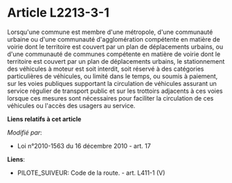 # Article L2213-3-1

Lorsqu'une commune est membre d'une métropole, d'une communauté urbaine ou d'une communauté d'agglomération compétente en
matière de voirie dont le territoire est couvert par un plan de déplacements urbains, ou d'une communauté de communes
compétente en matière de voirie dont le territoire est couvert par un plan de déplacements urbains, le stationnement des
véhicules à moteur est soit interdit, soit réservé à des catégories particulières de véhicules, ou limité dans le temps, ou
soumis à paiement, sur les voies publiques supportant la circulation de véhicules assurant un service régulier de transport
public et sur les trottoirs adjacents à ces voies lorsque ces mesures sont nécessaires pour faciliter la circulation de ces
véhicules ou l'accès des usagers au service.

**Liens relatifs à cet article**

_Modifié par_:

  - Loi n°2010-1563 du 16 décembre 2010 - art. 17

**Liens**:

  - PILOTE_SUIVEUR: Code de la route. - art. L411-1 (V)
